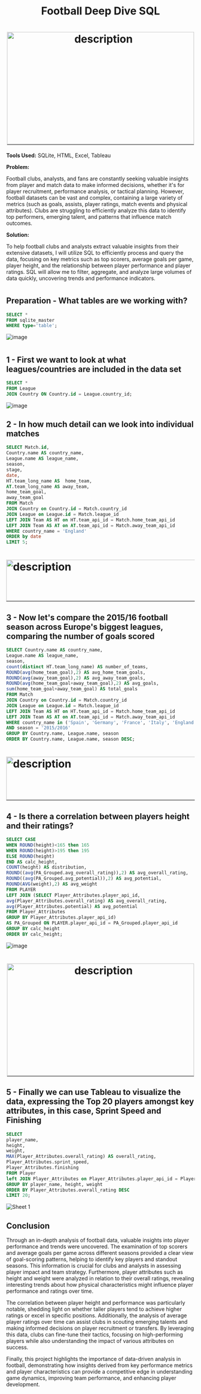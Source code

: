 <div align="center">
  <h1> Football Deep Dive SQL</h1>
</div>

<div align="center">
<h1> <img src="https://github.com/user-attachments/assets/a43cec8b-3e6f-46f3-8a5e-8dcea43e6225" alt="description" width="500" height="300" style="border-bottom: 2px solid grey;"/></h1>
</div>

**Tools Used:** SQLite, HTML, Excel, Tableau

**Problem:** 

Football clubs, analysts, and fans are constantly seeking valuable insights from player and match data to make informed decisions, whether it's for player recruitment, performance analysis, or tactical planning. However, football datasets can be vast and complex, containing a large variety of metrics (such as goals, assists, player ratings, match events and physical attributes). Clubs are struggling to efficiently analyze this data to identify top performers, emerging talent, and patterns that influence match outcomes. 


**Solution:**

To help football clubs and analysts extract valuable insights from their extensive datasets, I will utilize SQL to efficiently process and query the data, focusing on key metrics such as top scorers, average goals per game, player height, and the relationship between player performance and player ratings. SQL will allow me to filter, aggregate, and analyze large volumes of data quickly, uncovering trends and performance indicators. 
<h1> </h1>

<h2> Preparation - What tables are we working with?</h2>

```sql
SELECT *
FROM sqlite_master
WHERE type='table';
```
![image](https://github.com/user-attachments/assets/79dd324f-d7e6-4e54-b033-2ab66053d364)
<h1> </h1>

<h2> 1 - First we want to look at what leagues/countries are included in the data set</h2>

```sql
SELECT *
FROM League
JOIN Country ON Country.id = League.country_id;
```

![image](https://github.com/user-attachments/assets/4995be93-d0bd-460e-96f1-ee4280f5c524)

<h2> 2 - In how much detail can we look into individual matches</h2>

```sql
SELECT Match.id, 
Country.name AS country_name, 
League.name AS league_name, 
season, 
stage, 
date,
HT.team_long_name AS  home_team,
AT.team_long_name AS away_team,
home_team_goal, 
away_team_goal                                        
FROM Match
JOIN Country on Country.id = Match.country_id
JOIN League on League.id = Match.league_id
LEFT JOIN Team AS HT on HT.team_api_id = Match.home_team_api_id
LEFT JOIN Team AS AT on AT.team_api_id = Match.away_team_api_id
WHERE country_name = 'England'
ORDER by date
LIMIT 5;
```
<h1> <img src="https://github.com/user-attachments/assets/776ceb5a-d570-4fcb-b057-0646bab168cc" alt="description" width="2000" height="110" style="border-bottom: 2px solid grey;"/></h1>

<h2> 3 - Now let's compare the 2015/16 football season across Europe's biggest leagues, comparing the number of goals scored</h2>

```sql
SELECT Country.name AS country_name, 
League.name AS league_name, 
season,
count(distinct HT.team_long_name) AS number_of_teams,
ROUND(avg(home_team_goal),2) AS avg_home_team_goals, 
ROUND(avg(away_team_goal),2) AS avg_away_team_goals, 
ROUND(avg(home_team_goal+away_team_goal),2) AS avg_goals, 
sum(home_team_goal+away_team_goal) AS total_goals        
FROM Match
JOIN Country on Country.id = Match.country_id
JOIN League on League.id = Match.league_id
LEFT JOIN Team AS HT on HT.team_api_id = Match.home_team_api_id
LEFT JOIN Team AS AT on AT.team_api_id = Match.away_team_api_id
WHERE country_name in ('Spain', 'Germany', 'France', 'Italy', 'England')
AND season = '2015/2016'
GROUP BY Country.name, League.name, season
ORDER BY Country.name, League.name, season DESC;
```
<h1> <img src="https://github.com/user-attachments/assets/5971b5ee-8230-4ebd-83af-0bfab54f00f9" alt="description" width="2000" height="115" style="border-bottom: 2px solid grey;"/></h1>

<h2> 4 - Is there a correlation between players height and their ratings?</h2>

```sql
SELECT CASE
WHEN ROUND(height)<165 then 165
WHEN ROUND(height)>195 then 195
ELSE ROUND(height)
END AS calc_height, 
COUNT(height) AS distribution, 
ROUND((avg(PA_Grouped.avg_overall_rating)),2) AS avg_overall_rating,
ROUND((avg(PA_Grouped.avg_potential)),2) AS avg_potential,
ROUND(AVG(weight),2) AS avg_weight 
FROM PLAYER
LEFT JOIN (SELECT Player_Attributes.player_api_id, 
avg(Player_Attributes.overall_rating) AS avg_overall_rating,
avg(Player_Attributes.potential) AS avg_potential  
FROM Player_Attributes
GROUP BY Player_Attributes.player_api_id) 
AS PA_Grouped ON PLAYER.player_api_id = PA_Grouped.player_api_id
GROUP BY calc_height
ORDER BY calc_height;
```

![image](https://github.com/user-attachments/assets/24d5912c-5975-46fd-983a-3b7dd358822a)

<div align="center">
<h1> <img src="https://github.com/user-attachments/assets/006f0d7c-ad79-447e-b379-a1f82e31bb3c" alt="description" width="500" height="300" style="border-bottom: 2px solid grey;"/></h1>
</div>

<h2> 5 - Finally we can use Tableau to visualize the data, expressing the Top 20 players amongst key attributes, in this case, Sprint Speed and Finishing</h2>

```sql
SELECT 
player_name,
height,
weight,
MAX(Player_Attributes.overall_rating) AS overall_rating,
Player_Attributes.sprint_speed,
Player_Attributes.finishing
FROM Player
left JOIN Player_Attributes on Player_Attributes.player_api_id = Player.player_api_id
GROUP BY player_name, height, weight
ORDER BY Player_Attributes.overall_rating DESC
LIMIT 20;
```

![Sheet 1](https://github.com/user-attachments/assets/65486301-73b5-45eb-af4c-47358f4f5836)

<h2> Conclusion</h2>

Through an in-depth analysis of football data, valuable insights into player performance and trends were uncovered. The examination of top scorers and average goals per game across different seasons provided a clear view of goal-scoring patterns, helping to identify key players and standout seasons. This information is crucial for clubs and analysts in assessing player impact and team strategy. Furthermore, player attributes such as height and weight were analyzed in relation to their overall ratings, revealing interesting trends about how physical characteristics might influence player performance and ratings over time.

The correlation between player height and performance was particularly notable, shedding light on whether taller players tend to achieve higher ratings or excel in specific positions. Additionally, the analysis of average player ratings over time can assist clubs in scouting emerging talents and making informed decisions on player recruitment or transfers. By leveraging this data, clubs can fine-tune their tactics, focusing on high-performing players while also understanding the impact of various attributes on success.

Finally, this project highlights the importance of data-driven analysis in football, demonstrating how insights derived from key performance metrics and player characteristics can provide a competitive edge in understanding game dynamics, improving team performance, and enhancing player development.



